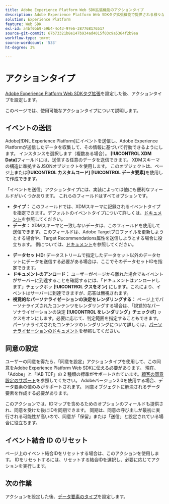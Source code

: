 ```yaml
---
title: Adobe Experience Platform Web SDK拡張機能のアクションタイプ
description: Adobe Experience Platform Web SDKタグ拡張機能で提供される様々なアクションタイプについて説明します。
solution: Experience Platform
feature: Web SDK
exl-id: a4bf0bb9-59b4-4c43-97e6-387768176517
source-git-commit: 67b73321b8e147b934ad4015f03c9a5364f2b9ea
workflow-type: tm+mt
source-wordcount: '533'
ht-degree: 3%

---
```


# アクションタイプ

[Adobe Experience Platform Web SDKタグ拡張](web-sdk-extension-configuration.md)を設定した後、アクションタイプを設定します。

このページでは、使用可能なアクションタイプについて説明します。


## イベントの送信

Adobe[!DNL Experience Platform]にイベントを送信し、Adobe Experience Platformが送信したデータを収集して、その情報に基づいて行動できるようにします。 インスタンスを選択します（複数ある場合）。 **[!UICONTROL XDM Data]**&#x200B;フィールドには、送信する任意のデータを送信できます。 XDMスキーマの構造に準拠するJSONオブジェクトを使用します。 このオブジェクトは、ページ上または&#x200B;**[!UICONTROL カスタムコード]** **[!UICONTROL データ要素]**&#x200B;を使用して作成できます。

「イベントを送信」アクションタイプには、実装によっては他にも便利なフィールドがいくつかあります。 これらのフィールドはすべてオプションです。

- **タイプ：** このフィールドでは、XDMスキーマに記録されるイベントタイプを指定できます。デフォルトのイベントタイプについて詳しくは、[ドキュメント](https://experienceleague.adobe.com/docs/experience-platform/edge/fundamentals/tracking-events.html?lang=en#using-the-sendbeacon-api)を参照してください。
- **データ：** XDMスキーマと一致しないデータは、このフィールドを使用して送信できます。このフィールドは、Adobe Targetプロファイルを更新しようとする場合や、Target Recommendations属性を送信しようとする場合に役立ちます。 例については、[ドキュメント](https://experienceleague.adobe.com/docs/experience-platform/edge/fundamentals/tracking-events.html?lang=en)を参照してください。
<!--- **Merge ID:** If you would like to specify a merge ID for your event, you can do so in this field. Please note that the solutions downstream are not able to merge your event data at this time. -->
- **データセットID:** データストリームで指定したデータセット以外のデータセットにデータを送信する必要がある場合は、ここでそのデータセットIDを指定できます。
- **ドキュメントのアンロード：** ユーザーがページから離れた場合でもイベントがサーバーに到達することを確認するには、「ドキュメントはアンロードします」チェックボッ **[!UICONTROL クスをオン]** にします。これにより、イベントはサーバーに到達できますが、応答は無視されます。
- **視覚的なパーソナライゼーションの決定をレンダリングする：** ページ上でパーソナライズされたコンテンツをレンダリングする場合は、「視覚的なパーソナライゼーションの決定 **[!UICONTROL をレンダリング」チェックボ]** ックスをオンにします。必要に応じて、判定範囲を指定することもできます。 パーソナライズされたコンテンツのレンダリングについて詳しくは、[パーソナライゼーションのドキュメント](https://experienceleague.adobe.com/docs/experience-platform/edge/personalization/rendering-personalization-content.html?lang=en#automatically-rendering-content)を参照してください。

## 同意の設定

ユーザーの同意を得たら、「同意を設定」アクションタイプを使用して、この同意をAdobe Experience Platform Web SDKに伝える必要があります。 現在、「Adobe」と「IAB TCF」の 2 種類の標準がサポートされています。[顧客の同意設定のサポート](../consent/supporting-consent.md)を参照してください。 Adobeバージョン2.0を使用する場合、データ要素の値のみがサポートされます。 同意オブジェクトに解決されるデータ要素を作成する必要があります。

このアクションでは、IDマップを含めるためのオプションのフィールドも提供され、同意を受けた後にIDを同期できます。 同期は、同意の呼び出しが最初に実行される可能性が高いので、同意が「保留」または「送信」と設定されている場合に役立ちます。

## イベント結合 ID のリセット

ページ上のイベント結合IDをリセットする場合は、このアクションを使用します。 IDをリセットするには、リセットする結合IDを選択し、必要に応じてアクションを実行します。

## 次の作業

アクションを設定した後、[データ要素のタイプ](data-element-types.md)を設定します。
